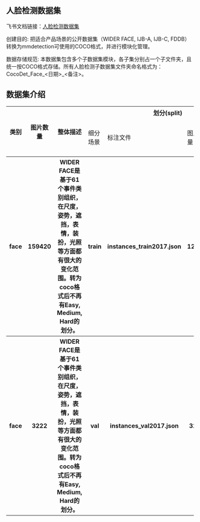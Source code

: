 
## 人脸检测数据集
飞书文档链接：[人脸检测数据集 ](https://arashivision.feishu.cn/wiki/wikcnLjIk5gLqb4zWWZuuKoCExg)  


创建目的: 把适合产品场景的公开数据集（WIDER FACE, IJB-A, IJB-C, FDDB）转换为mmdetection可使用的COCO格式，并进行模块化管理。

数据存储规范: 本数据集包含多个子数据集模块，各子集分别占一个子文件夹，且统一按COCO格式存储。所有人脸检测子数据集文件夹命名格式为：CocoDet_Face_<日期>_<备注>。

## 数据集介绍

<table>
    <tr>
        <th rowspan="2"> 类别 </th> 
        <th rowspan="2"> 图片数量 </th> 
        <th rowspan="2"> 整体描述 </th> 
        <th colspan="5"> 划分(split) </th>  
    </tr>
    <tr> 
        <td> 细分场景 </td>
        <td> 标注文件 </td>
        <td> 图片数量 </td>
        <td> 检测框数量 </td>
        <td> 细分描述 </td>
    </tr>
    <tr> 
        <th> face </th>  
        <th> 159420 </th> 
        <th> WIDER FACE是基于61个事件类别组织，在尺度，姿势，遮挡，表情，装扮，光照等方面都有很大的变化范围。转为coco格式后不再有Easy, Medium, Hard的划分。 </th> 
        <th> train </th> 
        <th> instances_train2017.json </th>  
        <th> 12880 </th> 
        <th> 159420 </th> 
        <th> 训练样本 </th>   
    </tr>
    <tr> 
        <th> face </th>  
        <th> 3222 </th> 
        <th> WIDER FACE是基于61个事件类别组织，在尺度，姿势，遮挡，表情，装扮，光照等方面都有很大的变化范围。转为coco格式后不再有Easy, Medium, Hard的划分。 </th> 
        <th> val </th> 
        <th> instances_val2017.json </th>  
        <th> 3222 </th> 
        <th> 39704 </th> 
        <th> 测试样本 </th>   
    </tr>
</table>
